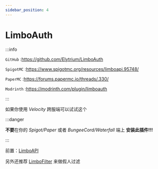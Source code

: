 ```yaml
---
sidebar_position: 4
---
```


# LimboAuth

:::info

`GitHub` :https://github.com/Elytrium/LimboAuth

`SpigotMC` :https://www.spigotmc.org/resources/limboapi.95748/

`PaperMC` :https://forums.papermc.io/threads/.330/

`Modrinth` :https://modrinth.com/plugin/limboauth

:::

如果你使用 *Velocity* 跨服端可以试试这个

:::danger

**不要**在你的 *Spigot/Paper* 或者 *BungeeCord/Waterfall* 端上 **安装此插件!!!**

:::

前置：[LimboAPI](https://github.com/Elytrium/LimboAPI)

另外还推荐 [LimboFilter](https://github.com/Elytrium/LimboFilter) 来做假人过滤

